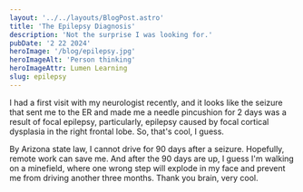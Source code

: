 ```yaml
---
layout: '../../layouts/BlogPost.astro'
title: 'The Epilepsy Diagnosis'
description: 'Not the surprise I was looking for.'
pubDate: '2 22 2024'
heroImage: '/blog/epilepsy.jpg'
heroImageAlt: 'Person thinking'
heroImageAttr: Lumen Learning
slug: epilepsy
---
```


I had a first visit with my neurologist recently, and it looks like the seizure that sent me to the ER and made me a needle pincushion for 2 days was a result of focal epilepsy, particularly, epilepsy caused by focal cortical dysplasia in the right frontal lobe. So, that's cool, I guess.

By Arizona state law, I cannot drive for 90 days after a seizure. Hopefully, remote work can save me. And after the 90 days are up, I guess I'm walking on a minefield, where one wrong step will explode in my face and prevent me from driving another three months. Thank you brain, very cool.